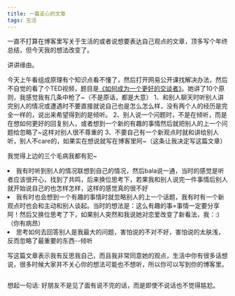 ```yaml
---
title: 一篇走心的文章
tags: 生活
---
```


一直不打算在博客里写关于生活的或者说想要表达自己观点的文章，顶多写个年终总结，但今天我的想法改变了。

讲讲缘由。

今天上午看组成原理有个知识点看不懂了，然后打开网易公开课找解决办法，然后不自觉的看了个TED视频，题目是<a href="http://open.163.com/movie/2016/3/F/E/MBFLN6BJF_MBFLNJGFE.html">《如何成为一个更好的交谈者》</a>。她讲了10个原则，我感觉我有几条中枪了~（不是原话，都是大意）
1、和别人聊天时听别人讲完别人的情况或遭遇时不要直接就说自己也是怎么怎么样，没有两个人的经历是完全一样的，说出来希望得到的是倾听。
2、别人说一个问题时，不是在倾听，而是在想如何更好的回复别人，或者想到一个新的有趣的事情然后就把别人的上一个问题给忽略了~这样对别人很不尊重的
3、不要自己有一个新观点时就和讲给别人听，别人不care的，如果实在想说就写在博客里阿~（这条让我决定写这篇文章）

<!--more-->
我觉得上边的三个毛病我都有犯~
<li>我有时听到别人的情况联想到自己的情况，然后bala说一通，当时的感觉是听者应该很开心，找到了共鸣，后来换位思考下，若果我和别人说完一件事情后别人就开始说自己的也怎样怎样，这样的感觉真的很不好</li>

<li>我有时也会想到一个有趣的事情时就忽略别人的上一个话题，我有时有一个新观点时也会和主动和别人谈起。当时的想法是：这么有趣的事=事情一定要分享阿！然后又换位思考了下，如果别人突然和我说她对恋爱改变了新看法，我：:)（你有病昂）</li>

<li>思考如何去回答别人是我最大的问题，害怕说的不对不好，害怕说的太肤浅，反而忽略了最重要的东西--倾听</li>


 写这篇文章表示我有反思我自己，而且我非常同意她的观点，生活中你有很多话想说，很多时候大家并不关心你的想法可能也不想听，所以你可以写到你的博客里。
 >```
 想起一句话:
 好朋友不是见了面有说不完的话，而是即使不说话也不觉得尴尬。
 ```